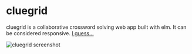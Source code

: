 # cluegrid
cluegrid is a collaborative crossword solving web app built with elm. It can be considered responsive. [I guess...](https://chapliboy.com/posts/responsive/)

![cluegrid screenshot](https://chapliboy.com/cluegrid/desktop-1.png)


